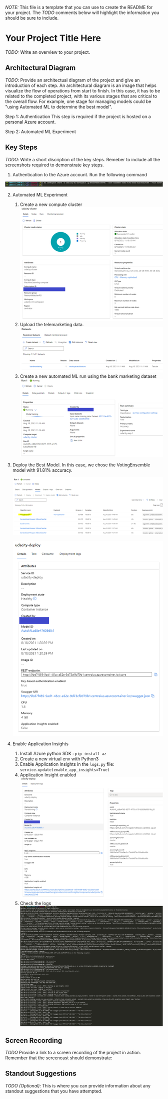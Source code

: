 *NOTE:* This file is a template that you can use to create the README for your project. The *TODO* comments below will highlight the information you should be sure to include.


# Your Project Title Here

*TODO:* Write an overview to your project.

## Architectural Diagram
*TODO*: Provide an architectual diagram of the project and give an introduction of each step. An architectural diagram is an image that helps visualize the flow of operations from start to finish. In this case, it has to be related to the completed project, with its various stages that are critical to the overall flow. For example, one stage for managing models could be "using Automated ML to determine the best model". 

Step 1: Authentication
This step is required if the project is hosted on a personal Azure account.

Step 2: Automated ML Experiment

## Key Steps
*TODO*: Write a short discription of the key steps. Remeber to include all the screenshots required to demonstrate key steps. 

1. Authentication to the Azure account. Run the following command 
   
![img_1](img/img_1.PNG)

2. Automated ML Experiment
   1. Create a new compute cluster
   ![img_2](img/img_2.PNG)
   2. Upload the telemarketing data.
   ![img_7](img/img_7.PNG)
   3. Create a new automated ML run using the bank marketing dataset
   ![img_3](img/img_3.PNG)
3. Deploy the Best Model. In this case, we chose the VotingEnsemble model with 91.81% accuracy.

   ![img_6](img/img_6.PNG)

   ![img_8](img/img_8.PNG)
4. Enable Application Insights
   1. Install Azure python SDK : `pip install az`
   2. Create a new virtual env with Python3
   3. Enable Application Insights in the `logs.py` file: `service.update(enable_app_insights=True)`
   4. Application Insight enabled
   ![img_9](img/img_9.PNG)
   5. Check the logs
   ![img_10](img/img_10.PNG)
## Screen Recording
*TODO* Provide a link to a screen recording of the project in action. Remember that the screencast should demonstrate:

## Standout Suggestions
*TODO (Optional):* This is where you can provide information about any standout suggestions that you have attempted.
 